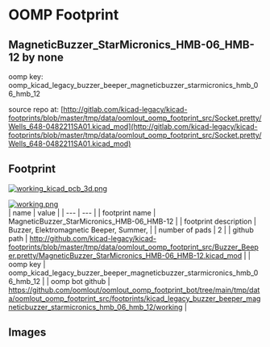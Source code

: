 # OOMP Footprint  
## MagneticBuzzer_StarMicronics_HMB-06_HMB-12  by none  
  
oomp key: oomp_kicad_legacy_buzzer_beeper_magneticbuzzer_starmicronics_hmb_06_hmb_12  
  
source repo at: [http://gitlab.com/kicad-legacy/kicad-footprints/blob/master/tmp/data/oomlout_oomp_footprint_src/Socket.pretty/Wells_648-0482211SA01.kicad_mod](http://gitlab.com/kicad-legacy/kicad-footprints/blob/master/tmp/data/oomlout_oomp_footprint_src/Socket.pretty/Wells_648-0482211SA01.kicad_mod)  
## Footprint  
  
[![working_kicad_pcb_3d.png](working_kicad_pcb_3d_600.png)](working_kicad_pcb_3d.png)  
  
[![working.png](working_600.png)](working.png)  
| name | value | 
| --- | --- | 
| footprint name | MagneticBuzzer_StarMicronics_HMB-06_HMB-12 | 
| footprint description | Buzzer, Elektromagnetic Beeper, Summer, | 
| number of pads | 2 | 
| github path | http://github.com/kicad-legacy/kicad-footprints/blob/master/tmp/data/oomlout_oomp_footprint_src/Buzzer_Beeper.pretty/MagneticBuzzer_StarMicronics_HMB-06_HMB-12.kicad_mod | 
| oomp key | oomp_kicad_legacy_buzzer_beeper_magneticbuzzer_starmicronics_hmb_06_hmb_12 | 
| oomp bot github | https://github.com/oomlout/oomlout_oomp_footprint_bot/tree/main/tmp/data/oomlout_oomp_footprint_src/footprints/kicad_legacy_buzzer_beeper_magneticbuzzer_starmicronics_hmb_06_hmb_12/working | 
## Images  
